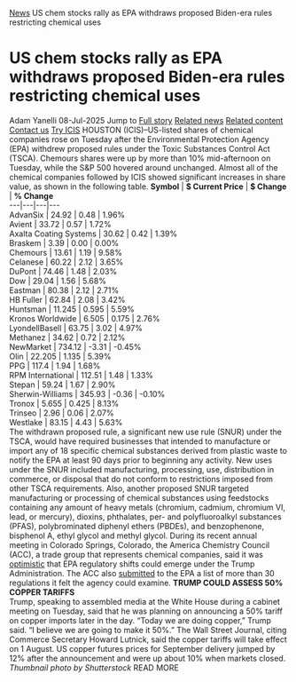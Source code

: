 [News](https://www.icis.com/explore/resources/news/) US chem stocks rally as EPA withdraws proposed Biden-era rules restricting chemical uses
# US chem stocks rally as EPA withdraws proposed Biden-era rules restricting chemical uses
Adam Yanelli
08-Jul-2025
Jump to
[Full story](https://www.icis.com/explore/resources/news/2025/07/08/11117486/us-chem-stocks-rally-as-epa-withdraws-proposed-biden-era-rules-restricting-chemical-uses/#full-story)
[Related news](https://www.icis.com/explore/resources/news/2025/07/08/11117486/us-chem-stocks-rally-as-epa-withdraws-proposed-biden-era-rules-restricting-chemical-uses/#related-articles)
[Related content](https://www.icis.com/explore/resources/news/2025/07/08/11117486/us-chem-stocks-rally-as-epa-withdraws-proposed-biden-era-rules-restricting-chemical-uses/#related-contents)
[Contact us](https://www.icis.com/explore/resources/news/2025/07/08/11117486/us-chem-stocks-rally-as-epa-withdraws-proposed-biden-era-rules-restricting-chemical-uses/#contact-us)
[Try ICIS](https://www.icis.com/explore/contact/try-icis-today/?intcmp=individual-news_try-icis)
HOUSTON (ICIS)–US-listed shares of chemical companies rose on Tuesday after the Environmental Protection Agency (EPA) withdrew proposed rules under the Toxic Substances Control Act (TSCA). 
Chemours shares were up by more than 10% mid-afternoon on Tuesday, while the S&P 500 hovered around unchanged. 
Almost all of the chemical companies followed by ICIS showed significant increases in share value, as shown in the following table. 
**Symbol** |  **$ Current Price** |  **$ Change** |  **% Change**  
---|---|---|---  
AdvanSix  |  24.92  |  0.48  |  1.96%   
Avient  |  33.72  |  0.57  |  1.72%   
Axalta Coating Systems  |  30.62  |  0.42  |  1.39%   
Braskem  |  3.39  |  0.00  |  0.00%   
Chemours  |  13.61  |  1.19  |  9.58%   
Celanese  |  60.22  |  2.12  |  3.65%   
DuPont  |  74.46  |  1.48  |  2.03%   
Dow  |  29.04  |  1.56  |  5.68%   
Eastman  |  80.38  |  2.12  |  2.71%   
HB Fuller  |  62.84  |  2.08  |  3.42%   
Huntsman  |  11.245  |  0.595  |  5.59%   
Kronos Worldwide  |  6.505  |  0.175  |  2.76%   
LyondellBasell  |  63.75  |  3.02  |  4.97%   
Methanez  |  34.62  |  0.72  |  2.12%   
NewMarket  |  734.12  |  -3.31  |  -0.45%   
Olin  |  22.205  |  1.135  |  5.39%   
PPG  |  117.4  |  1.94  |  1.68%   
RPM International  |  112.51  |  1.48  |  1.33%   
Stepan  |  59.24  |  1.67  |  2.90%   
Sherwin-Williams  |  345.93  |  -0.36  |  -0.10%   
Tronox  |  5.655  |  0.425  |  8.13%   
Trinseo  |  2.96  |  0.06  |  2.07%   
Westlake  |  83.15  |  4.43  |  5.63%   
The withdrawn proposed rule, a significant new use rule (SNUR) under the TSCA, would have required businesses that intended to manufacture or import any of 18 specific chemical substances derived from plastic waste to notify the EPA at least 90 days prior to beginning any activity. 
New uses under the SNUR included manufacturing, processing, use, distribution in commerce, or disposal that do not conform to restrictions imposed from other TSCA requirements. 
Also, another proposed SNUR targeted manufacturing or processing of chemical substances using feedstocks containing any amount of heavy metals (chromium, cadmium, chromium VI, lead, or mercury), dioxins, phthalates, per- and polyfluoroalkyl substances (PFAS), polybrominated diphenyl ethers (PBDEs), and benzophenone, bisphenol A, ethyl glycol and methyl glycol. 
During its recent annual meeting in Colorado Springs, Colorado, the America Chemistry Council (ACC), a trade group that represents chemical companies, said it was [optimistic](https://subscriber.icis.com/news/petchem/news-article-00111107420) that EPA regulatory shifts could emerge under the Trump Administration. 
The ACC also [submitted](https://subscriber.icis.com/news/petchem/news-article-00111108151) to the EPA a list of more than 30 regulations it felt the agency could examine. 
**TRUMP COULD ASSESS 50% COPPER TARIFFS**  
Trump, speaking to assembled media at the White House during a cabinet meeting on Tuesday, said that he was planning on announcing a 50% tariff on copper imports later in the day. 
“Today we are doing copper,” Trump said. “I believe we are going to make it 50%.” 
The Wall Street Journal, citing Commerce Secretary Howard Lutnick, said the copper tariffs will take effect on 1 August. 
US copper futures prices for September delivery jumped by 12% after the announcement and were up about 10% when markets closed. 
_Thumbnail photo by Shutterstock_
READ MORE
